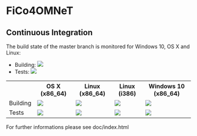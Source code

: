 # FiCo4OMNeT

## Continuous Integration

The build state of the master branch is monitored for Windows 10, OS X and Linux:
* Building:
<a href="https://jenkins.inet.haw-hamburg.de/job/FiCo4OMNeT_Jobs/job/FiCo4OMNeT/lastBuild/"><img src="https://jenkins.inet.haw-hamburg.de/buildStatus/icon?job=FiCo4OMNeT_Jobs/FiCo4OMNeT"></a>
* Tests:
<a href="https://jenkins.inet.haw-hamburg.de/job/FiCo4OMNeT_Jobs/job/FiCo4OMNeT_tests/lastBuild/"><img src="https://jenkins.inet.haw-hamburg.de/buildStatus/icon?job=FiCo4OMNeT_Jobs/FiCo4OMNeT_tests"></a>


<table>
  <tr>
    <th></th>
    <th>OS X (x86_64)</th>
    <th>Linux (x86_64)</th>
    <th>Linux (i386)</th>
    <th>Windows 10 (x86_64)</th>
  </tr>
  <tr>
    <td>Building</td>
    <td><a href="https://jenkins.inet.haw-hamburg.de/job/FiCo4OMNeT_Jobs/job/FiCo4OMNeT/Nodes=mobi10/lastBuild/"><img src="https://jenkins.inet.haw-hamburg.de/buildStatus/icon?job=FiCo4OMNeT_Jobs/FiCo4OMNeT/Nodes=mobi10"></a></td>
    <td><a href="https://jenkins.inet.haw-hamburg.de/job/FiCo4OMNeT_Jobs/job/FiCo4OMNeT/Nodes=inet163/lastBuild/"><img src="https://jenkins.inet.haw-hamburg.de/buildStatus/icon?job=FiCo4OMNeT_Jobs/FiCo4OMNeT/Nodes=inet163"></a></td>
    <td><a href="https://jenkins.inet.haw-hamburg.de/job/FiCo4OMNeT_Jobs/job/FiCo4OMNeT/Nodes=inet162/lastBuild/"><img src="https://jenkins.inet.haw-hamburg.de/buildStatus/icon?job=FiCo4OMNeT_Jobs/FiCo4OMNeT/Nodes=inet162"></a></td>
    <td><a href="https://jenkins.inet.haw-hamburg.de/job/FiCo4OMNeT_Jobs/job/FiCo4OMNeT/Nodes=inet161/lastBuild/"><img src="https://jenkins.inet.haw-hamburg.de/buildStatus/icon?job=FiCo4OMNeT_Jobs/FiCo4OMNeT/Nodes=inet161"></a></td>
  </tr>
  <tr>
    <td>Tests</td>
    <td><a href="https://jenkins.inet.haw-hamburg.de/job/FiCo4OMNeT_Jobs/job/FiCo4OMNeT_tests/Nodes=mobi10/lastBuild/"><img src="https://jenkins.inet.haw-hamburg.de/buildStatus/icon?job=FiCo4OMNeT_Jobs/FiCo4OMNeT_tests/Nodes=mobi10"></a></td>
    <td><a href="https://jenkins.inet.haw-hamburg.de/job/FiCo4OMNeT_Jobs/job/FiCo4OMNeT_tests/Nodes=inet163/lastBuild/"><img src="https://jenkins.inet.haw-hamburg.de/buildStatus/icon?job=FiCo4OMNeT_Jobs/FiCo4OMNeT_tests/Nodes=inet163"></a></td>
    <td><a href="https://jenkins.inet.haw-hamburg.de/job/FiCo4OMNeT_Jobs/job/FiCo4OMNeT_tests/Nodes=inet162/lastBuild/"><img src="https://jenkins.inet.haw-hamburg.de/buildStatus/icon?job=FiCo4OMNeT_Jobs/FiCo4OMNeT_tests/Nodes=inet162"></a></td>
    <td><a href="https://jenkins.inet.haw-hamburg.de/job/FiCo4OMNeT_Jobs/job/FiCo4OMNeT_tests/Nodes=inet161/lastBuild/"><img src="https://jenkins.inet.haw-hamburg.de/buildStatus/icon?job=FiCo4OMNeT_Jobs/FiCo4OMNeT_tests/Nodes=inet161"></a></td>
  </tr>
</table>

For further informations please see doc/index.html
